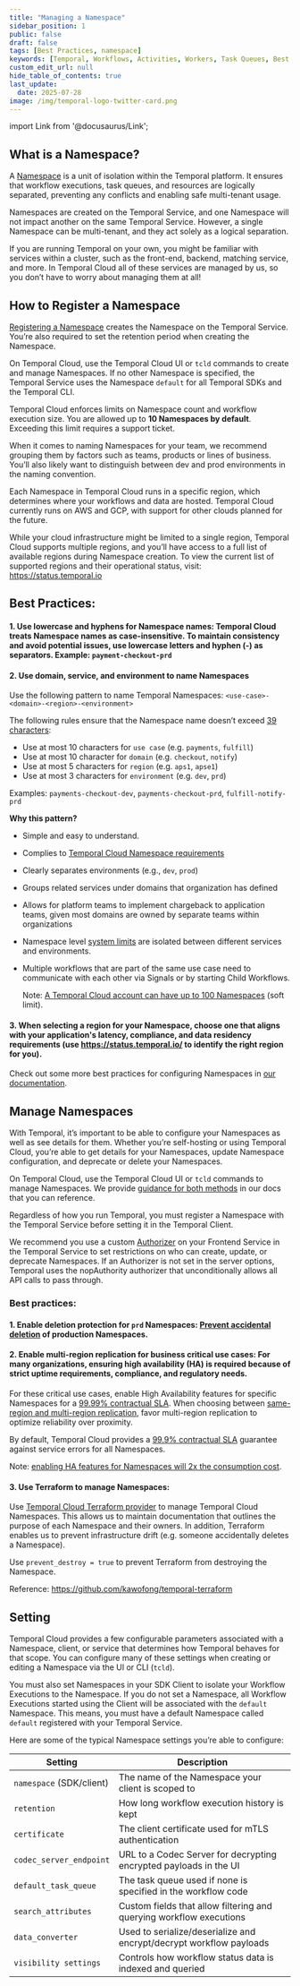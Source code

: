 ```yaml
---
title: "Managing a Namespace"
sidebar_position: 1
public: false
draft: false
tags: [Best Practices, namespace]
keywords: [Temporal, Workflows, Activities, Workers, Task Queues, Best Practices, namespace]
custom_edit_url: null
hide_table_of_contents: true
last_update:
  date: 2025-07-28
image: /img/temporal-logo-twitter-card.png
---
```


import Link from '@docusaurus/Link';

## What is a Namespace?

A [Namespace](https://docs.temporal.io/namespaces) is a unit of isolation within the Temporal platform. It ensures that workflow executions, task queues, and resources are logically separated, preventing any conflicts and enabling safe multi-tenant usage.

Namespaces are created on the Temporal Service, and one Namespace will not impact another on the same Temporal Service. However, a single Namespace can be multi-tenant, and they act solely as a logical separation. 

If you are running Temporal on your own, you might be familiar with services within a cluster, such as the front-end, backend, matching service, and more. In Temporal Cloud all of these services are managed by us, so you don’t have to worry about managing them at all!

## How to Register a Namespace

[Registering a Namespace](https://docs.temporal.io/namespaces#registration) creates the Namespace on the Temporal Service. You’re also required to set the retention period when creating the Namespace. 

On Temporal Cloud, use the Temporal Cloud UI or `tcld` commands to create and manage Namespaces. If no other Namespace is specified, the Temporal Service uses the Namespace `default` for all Temporal SDKs and the Temporal CLI. 

Temporal Cloud enforces limits on Namespace count and workflow execution size. You are allowed up to **10 Namespaces by default**. Exceeding this limit requires a support ticket. 

When it comes to naming Namespaces for your team, we recommend grouping them by factors such as teams, products or lines of business. You’ll also likely want to distinguish between dev and prod environments in the naming convention.

Each Namespace in Temporal Cloud runs in a specific region, which determines where your workflows and data are hosted. Temporal Cloud currently runs on AWS and GCP, with support for other clouds planned for the future. 

While your cloud infrastructure might be limited to a single region, Temporal Cloud supports multiple regions, and you’ll have access to a full list of available regions during Namespace creation. To view the current list of supported regions and their operational status, visit: https://status.temporal.io

## Best Practices:

#### 1. Use lowercase and hyphens for Namespace names: Temporal Cloud treats Namespace names as case-insensitive. To maintain consistency and avoid potential issues, use lowercase letters and hyphen (-) as separators. Example: `payment-checkout-prd`

#### 2. Use domain, service, and environment to name Namespaces
Use the following pattern to name Temporal Namespaces: `<use-case>-<domain>-<region>-<environment>`
    
  The following rules ensure that the Namespace name doesn’t exceed [39 characters](https://docs.temporal.io/cloud/namespaces#temporal-cloud-namespace-name):
  - Use at most 10 characters for `use case` (e.g. `payments`, `fulfill`)
  - Use at most 10 character for `domain` (e.g. `checkout`, `notify`)
  - Use at most 5 characters for `region` (e.g. `aps1`, `apse1`)
  - Use at most 3 characters for `environment` (e.g. `dev`, `prd`)

  Examples: `payments-checkout-dev`, `payments-checkout-prd`, `fulfill-notify-prd`

**Why this pattern?**
- Simple and easy to understand.
- Complies to [Temporal Cloud Namespace requirements](https://docs.temporal.io/cloud/namespaces#temporal-cloud-namespace-name)
- Clearly separates environments (e.g., `dev`, `prod`)
- Groups related services under domains that organization has defined
- Allows for platform teams to implement chargeback to application teams, given most domains are owned by separate teams within organizations 
- Namespace level [system limits](https://docs.temporal.io/cloud/limits#namespace-level) are isolated between different services and environments.
- Multiple workflows that are part of the same use case need to communicate with each other via Signals or by starting Child Workflows.

  Note: [A Temporal Cloud account can have up to 100 Namespaces](https://docs.temporal.io/cloud/limits#namespaces) (soft limit).

#### 3. When selecting a region for your Namespace, choose one that aligns with your application's latency, compliance, and data residency requirements (use https://status.temporal.io/ to identify the right region for you).

  Check out some more best practices for configuring Namespaces in [our documentation](https://docs.temporal.io/cloud/namespaces#general-guidance). 

## Manage Namespaces

With Temporal, it’s important to be able to configure your Namespaces as well as see details for them. Whether you’re self-hosting or using Temporal Cloud, you’re able to get details for your Namespaces, update Namespace configuration, and deprecate or delete your Namespaces.

On Temporal Cloud, use the Temporal Cloud UI or `tcld` commands to manage Namespaces. We provide [guidance for both methods](https://docs.temporal.io/cloud/namespaces#manage-namespaces) in our docs that you can reference. 

Regardless of how you run Temporal, you must register a Namespace with the Temporal Service before setting it in the Temporal Client. 

We recommend you use a custom [Authorizer](https://docs.temporal.io/self-hosted-guide/security#authorizer-plugin) on your Frontend Service in the Temporal Service to set restrictions on who can create, update, or deprecate Namespaces. If an Authorizer is not set in the server options, Temporal uses the nopAuthority authorizer that unconditionally allows all API calls to pass through.

### Best practices: 

#### 1. Enable deletion protection for `prd` Namespaces: [Prevent accidental deletion](https://docs.temporal.io/cloud/namespaces#delete-protection) of production Namespaces.

#### 2. Enable multi-region replication for business critical use cases: For many organizations, ensuring high availability (HA) is required because of strict uptime requirements, compliance, and regulatory needs. 

  For these critical use cases, enable High Availability features for specific Namespaces for a [99.99% contractual SLA](https://docs.temporal.io/cloud/high-availability#high-availability-features). When choosing between [same-region and multi-region replication](https://docs.temporal.io/cloud/high-availability/how-it-works#deployment-options), favor multi-region replication to optimize reliability over proximity.

  By default, Temporal Cloud provides a [99.9% contractual SLA](https://docs.temporal.io/cloud/high-availability) guarantee against service errors for all Namespaces. 

  Note: [enabling HA features for Namespaces will 2x the consumption cost](https://docs.temporal.io/cloud/pricing#high-availability-features).

#### 3. Use Terraform to manage Namespaces:
Use [Temporal Cloud Terraform provider](https://docs.temporal.io/production-deployment/cloud/terraform-provider) to manage Temporal Cloud Namespaces. This allows us to maintain documentation that outlines the purpose of each Namespace and their owners. In addition, Terraform enables us to prevent infrastructure drift (e.g. someone accidentally deletes a Namespace). 

  Use `prevent_destroy = true` to prevent Terraform from destroying the Namespace. 

  Reference: https://github.com/kawofong/temporal-terraform 

## Setting

Temporal Cloud provides a few configurable parameters associated with a Namespace, client, or service that determines how Temporal behaves for that scope. You can configure many of these settings when creating or editing a Namespace via the UI or CLI (`tcld`).

You must also set Namespaces in your SDK Client to isolate your Workflow Executions to the Namespace. If you do not set a Namespace, all Workflow Executions started using the Client will be associated with the `default` Namespace. This means, you must have a default Namespace called `default` registered with your Temporal Service.

Here are some of the typical Namespace settings you’re able to configure:

| Setting | Description |
|---------|-------------|
| `namespace` (SDK/client) | The name of the Namespace your client is scoped to |
| `retention` | How long workflow execution history is kept |
| `certificate` | The client certificate used for mTLS authentication |
| `codec_server_endpoint` | URL to a Codec Server for decrypting encrypted payloads in the UI |
| `default_task_queue` | The task queue used if none is specified in the workflow code |
| `search_attributes` | Custom fields that allow filtering and querying workflow executions |
| `data_converter` | Used to serialize/deserialize and encrypt/decrypt workflow payloads |
| `visibility settings` | Controls how workflow status data is indexed and queried |








